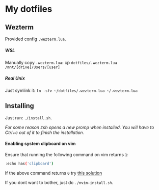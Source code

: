 # My dotfiles

## Wezterm
Provided config `.wezterm.lua`.

##### WSL
Manually copy `.wezterm.lua`:
cp `dotfiles/.wezterm.lua /mnt/[drive]/Users/[user]`

##### Real Unix
Just symlink it:
`ln -sfv ~/dotfiles/.wezterm.lua ~/.wezterm.lua`


## Installing

Just run:
`./install.sh`.

*For some reason zsh opens a new promp when installed. You will have to Ctrl+c out of it to finish the installation.*


#### Enabling system clipboard on vim
Ensure that running the following command on vim returns `1`:

```sh
:echo has('clipboard')
```
If the above command returns `0` try [this solution](https://petergao.com/2023/11/24/vim-on-ubuntu-22-04-with-clipboard.html)

If you dont want to bother, just do `./nvim-install.sh`.

